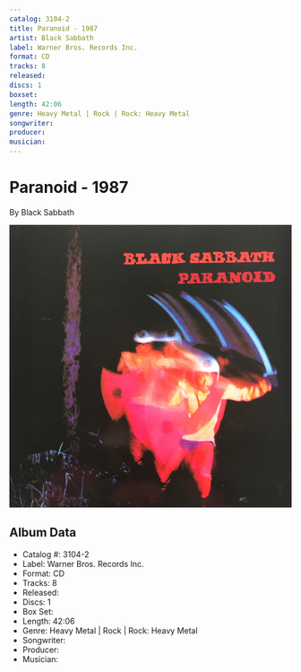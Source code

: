 ```yaml
---
catalog: 3104-2
title: Paranoid - 1987
artist: Black Sabbath
label: Warner Bros. Records Inc.
format: CD
tracks: 8
released: 
discs: 1
boxset: 
length: 42:06
genre: Heavy Metal | Rock | Rock: Heavy Metal
songwriter: 
producer: 
musician: 
---
```


# Paranoid - 1987

By Black Sabbath

![](../../assets/albumcovers/Black_Sabbath-Paranoid.png)

## Album Data

- Catalog #: 3104-2
- Label: Warner Bros. Records Inc.
- Format: CD
- Tracks: 8
- Released: 
- Discs: 1
- Box Set: 
- Length: 42:06
- Genre: Heavy Metal | Rock | Rock: Heavy Metal
- Songwriter: 
- Producer: 
- Musician: 

